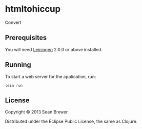 # htmltohiccup

Convert 

## Prerequisites

You will need [Leiningen][1] 2.0.0 or above installed.

[1]: https://github.com/technomancy/leiningen

## Running

To start a web server for the application, run:

    lein run

## License

Copyright © 2013 Sean Brewer

Distributed under the Eclipse Public License, the same as Clojure.
